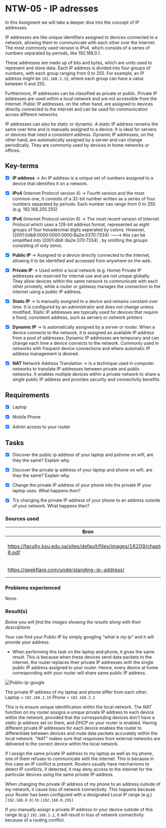 # NTW-05 - IP adresses

In this Assigment we will take a deeper dive into the concept of IP addresses.

IP addresses are like unique identifiers assigned to devices connected to a network, allowing them to communicate with each other over the internet. The most commonly used version is IPv4, which consists of a series of numbers separated by periods, like 192.168.0.1.

These addresses are made up of bits and bytes, which are units used to represent and store data. Each IP address is divided into four groups of numbers, with each group ranging from 0 to 255. For example, an IP address might be ```192.168.2.15```, where each group can have a value between 0 and 255.

Furthermore, IP addresses can be classified as private or public. Private IP addresses are used within a local network and are not accessible from the internet. Public IP addresses, on the other hand, are assigned to devices directly connected to the internet and can be used for communication across different networks. 

IP addresses can also be static or dynamic. A static IP address remains the same over time and is manually assigned to a device. It is ideal for servers or devices that need a consistent address. Dynamic IP addresses, on the other hand, are automatically assigned by a server and can change periodically. They are commonly used by devices in home networks or offices.




## Key-terms
- [x] <strong>IP address</strong> -> An IP address is a unique set of numbers assigned to a device that identifies it on a network.
- [x] <strong>IPv4</strong> (Internet Protocol version 4) ->  Fourth version and the most common one, it consists of a 32-bit number written as a series of four numbers separated by periods. Each number can range from 0 to 255. (e.g. 192.168.255.255)
- [x] <strong>IPv6</strong> (Internet Protocol version 6) -> The most recent version of Internet Protocol which uses a 128-bit address format, represented as eight groups of four hexadecimal digits seperated by colons. 
However, (2001:0db8:0000:0000:0000:8a2e:0370:7334) ---> this can be simplified into (2001:db8::8a2e:370:7334) , by omitting the groups consisting of only zeros.
- [x] <strong>Public IP</strong> -> Assigned to a device directly connected to the internet, allowing it to be identified and accessed from anywhere on the web.
- [x] <strong>Private IP</strong> -> Used within a local network (e.g. Home) Private IP addresses are reserved for internal use and are not unique globally. They allow devices within the same network to communicate with each other privately, while a router or gateway manages the connection to the internet using a public IP address.
- [x] <strong>Static IP</strong> -> Is manually assigned to a device and remains constant over time. It is configured by an administrator and does not change unless modified. Static IP addresses are typically used for devices that require a fixed, consistent address, such as servers or network printers
- [x] <strong>Dynamic IP</strong> -> Is automatically assigned by a server or router. When a device connects to the network, it is assigned an available IP address from a pool of addresses. Dynamic IP addresses are temporary and can change each time a device connects to the network. Commonly used in networks with frequent device connections and where automatic IP address management is desired.
- [x] <strong>NAT</strong> Network Address Translation ->  Is a technique used in computer networks to translate IP addresses between private and public networks. It enables multiple devices within a private network to share a single public IP address and provides security and connectivity benefits.



## Requirements

- [x] Laptop
- [x] Mobile Phone
- [x] Admin access to your router


## Tasks

- [x] Discover the public ip address of your laptop and pohone on wifi, are they the same? Explain why.
- [x] Discover the private ip address of your laptop and phone on wifi, are they the same? Explain why.
- [x] Change the private IP address of your phone into the private IP your laptop uses. What happens then?
- [x] Try changing the private IP address of your phone to an address outside of your network. What happens then?


### Sources used

| Bron        | Beschrijving |
| ----------- | ----------- |
| https://faculty.ksu.edu.sa/sites/default/files/images/16209/chapter-8.pdf | CompTIA Network+ - IP addressing documentation |
| https://geekflare.com/understanding-ip-address/ | Guide about IP addresses |



### Problems experienced

None.


### Result(s)
*Below you will find the images showing the results along with their descriptions*

Your can find your Public IP by simply googling *"what is my ip"* and it will provide your address.

- When performing this task on the laptop and phone, it gives the same result. This is because when these devices send data packets to the internet, the router replaces their private IP addresses with the single public IP address assigned to your router. Hence, every device at home corresponding with your router will share same public IP address.

![Public-ip-google](../00_includes\NTW-05\.png)

The private IP address of my laptop and phone differ from each other. Laptop = ```192.168.2.15```   Phone = ```192.168.2.2```

This is to ensure unique identification within the local network. The *NAT* function on my router assigns a unique private IP address to each device within the network, provided that the corresponding devices don't have a *static ip* address set on them, and *DHCP* on your router is enabled. Having different private IP addresses for each device enables the router to differentiate between devices and route data packets accurately within the local network. "NAT" makes sure that responses from external networks are delivered to the correct device within the local network.

If I assign the same private IP address to my laptop as well as my phone, one of them refuses to communicate with the internet. This is because in this case an IP conflict is present. Routers usually have mechanisms to detect IP conflicts, if detected, it may deny access to the internet for the particular devices using the same private IP-address.

When changing the private IP address of my phone to an address outside of my network, it cause loss of network connectivity. 
This happens because your Router has been configured with a designated Local IP range (e.g.) ```[192.168.0.0]``` to ```[192.168.0.255]```  

If you manually assign a private IP address to your device outside of this range (e.g.) ```192.168.2.2```, it will result in loss of network connectivity because of a routing conflict. 









